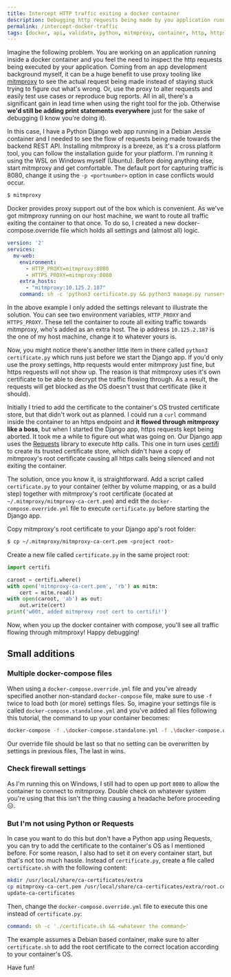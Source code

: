 ```yaml
---
title: Intercept HTTP traffic exiting a docker container
description: Debugging http requests being made by you application running inside a container can be tricky. But it shouldn't be.
permalink: /intercept-docker-traffic
tags: [docker, api, validate, python, mitmproxy, container, http, https, ssl, decrypt, certificate, root, certifi, requests, debian, jessie, django]
---
```


Imagine the following problem. You are working on an application running inside a docker container and you feel the need to inspect the http requests being executed by your application. Coming from an app development background myself, it can be a huge benefit to use proxy tooling like <a href="https://mitmproxy.org/" target="_blank">mitmproxy</a> to see the actual request being made instead of staying stuck trying to figure out what's wrong. Or, use the proxy to alter requests and easily test use cases or reproduce bug reports. All in all, there's a significant gain in lead time when using the right tool for the job. Otherwise **we'd still be adding print statements everywhere** just for the sake of debugging (I know you're doing it).

In this case, I have a Python Django web app running in a Debian Jessie container and I needed to see the flow of requests being made towards the backend REST API. Installing mitmproxy is a breeze, as it's a cross platform tool, you can follow the installation guide for your platform. I'm running it using the WSL on Windows myself (Ubuntu). Before doing anything else, start mitmproxy and get comfortable. The default port for capturing traffic is 8080, change it using the `-p <portnumber>` option in case conflicts would occur.

```bash
$ mitmproxy
```

Docker provides proxy support out of the box which is convenient.
As we've got mitmproxy running on our host machine, we want to route all traffic exiting the container to that once. To do so, I created a new docker-compose.override file which holds all settings and (almost all) logic.

```YAML
version: '2'
services:
  mv-web:
    environment:
      - HTTP_PROXY=mitmproxy:8080
      - HTTPS_PROXY=mitmproxy:8080
    extra_hosts:
      - "mitmproxy:10.125.2.187"
    command: sh -c 'python3 certificate.py && python3 manage.py runserver 0.0.0.0:8020'
```

In the above example I only added the settings relevant to illustrate the solution. You can see two environment variables, `HTTP_PROXY` and `HTTPS_PROXY`. These tell the container to route all exiting traffic towards mitmproxy, who's added as an extra host. The ip address `10.125.2.187` is the one of my host machine, change it to whatever yours is.

Now, you might notice there's another little item in there called `python3 certificate.py` which runs just before we start the Django app. If you'd only use the proxy settings, http requests would enter mitmproxy just fine, but https requests will not show up. The reason is that mitmproxy uses it's own certificate to be able to decrypt the traffic flowing through. As a result, the requests will get blocked as the OS doesn't trust that certificate (like it should).

Initially I tried to add the certificate to the container's OS trusted certificate store, but that didn't work out as planned. I could run a `curl` command inside the container to an https endpoint and **it flowed through mitmproxy like a boss**, but when I started the Django app, https requests kept being aborted. It took me a while to figure out what was going on. Our Django app uses the <a href="http://docs.python-requests.org/en/master/" target="_blank">Requests</a> library to execute http calls. This one in turn uses <a href="https://github.com/certifi/python-certifi">certifi</a> to create its trusted certificate store, which didn't have a copy of mitmproxy's root certificate causing all https calls being silenced and not exiting the container.

The solution, once you know it, is straightforward. Add a script called `certificate.py` to your container (either by volume mapping, or as a build step) together with mitmproxy's root certificate (located at `~/.mitmproxy/mitmproxy-ca-cert.pem`) and edit the `docker-compose.override.yml` file to execute `certificate.py` before starting the Django app.

Copy mitmproxy's root certificate to your Django app's root folder:

```bash
$ cp ~/.mitmproxy/mitmproxy-ca-cert.pem <project root>
```

Create a new file called `certificate.py` in the same project root:

```python
import certifi

caroot = certifi.where()
with open('mitmproxy-ca-cert.pem', 'rb') as mitm:
    cert = mitm.read()
with open(caroot, 'ab') as out:
    out.write(cert)
print('w00t, added mitmproxy root cert to certifi!')
```

Now, when you up the docker container with compose, you'll see all traffic flowing through mitmproxy! Happy debugging!

## Small additions

### Multiple docker-compose files

When using a `docker-compose.override.yml` file and you've already specified another non-standard `docker-compose` file, make sure to use `-f` twice to load both (or more) settings files. So, imagine your settings file is called `docker-compose.standalone.yml` and you've added all files following this tutorial, the command to up your container becomes:

```bash
docker-compose -f .\docker-compose.standalone.yml -f .\docker-compose.override.yml up
```

Our override file should be last so that no setting can be overwritten by settings in previous files, The last in wins.

### Check firewall settings

As I'm running this on Windows, I still had to open up port `8080` to allow the container to connect to mitmproxy. Double check on whatever system you're using that this isn't the thing causing a headache before proceeding 😑.

### But I'm not using Python or Requests

In case you want to do this but don't have a Python app using Requests, you can try to add the certificate to the container's OS as I mentioned before. For some reason, I also had to set it on every container start, but that's not too much hassle. Instead of `certificate.py`, create a file called `certificate.sh` with the following content:

```bash
mkdir /usr/local/share/ca-certificates/extra
cp mitmproxy-ca-cert.pem /usr/local/share/ca-certificates/extra/root.cert.crt
update-ca-certificates
```

Then, change the `docker-compose.override.yml` file to execute this one instead of `certificate.py`:

```YAML
command: sh -c './certificate.sh && <whatever the command>'
```

The example assumes a Debian based container, make sure to alter `certificate.sh` to add the root certificate to the correct location according to your container's OS.

Have fun!